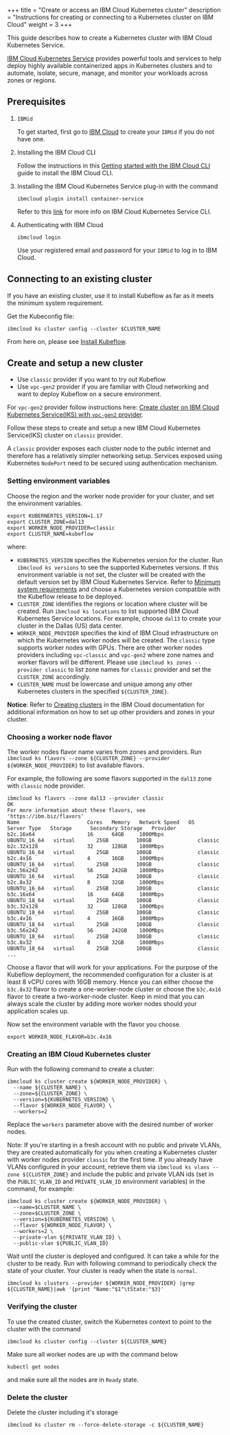+++
title = "Create or access an IBM Cloud Kubernetes cluster"
description = "Instructions for creating or connecting to a Kubernetes cluster on IBM Cloud"
weight = 3
+++

This guide describes how to create a Kubernetes cluster with IBM Cloud Kubernetes Service.

[IBM Cloud Kubernetes Service](https://www.ibm.com/cloud/container-service/) provides powerful tools and services to help deploy highly available containerized apps in Kubernetes clusters and to automate, isolate, secure, manage, and monitor your workloads across zones or regions. 

## Prerequisites

1. `IBMid`

    To get started, first go to [IBM Cloud](https://ibm.biz/Bdqgck) to create your `IBMid` if you do not have one.

2. Installing the IBM Cloud CLI

    Follow the instructions in this [Getting started with the IBM Cloud CLI](https://cloud.ibm.com/docs/cli?topic=cli-getting-started#overview) guide to install the IBM Cloud CLI.

3. Installing the IBM Cloud Kubernetes Service plug-in with the command

    ```shell
    ibmcloud plugin install container-service
    ```

    Refer to this [link](https://cloud.ibm.com/docs/cli?topic=containers-cli-plugin-kubernetes-service-cli) for more info on IBM Cloud Kubernetes Service CLI.

4. Authenticating with IBM Cloud

    ```shell
    ibmcloud login
    ```

    Use your registered email and password for your `IBMid` to log in to IBM Cloud.

## Connecting to an existing cluster

If you have an existing cluster, use it to install Kubeflow as far as it meets the minimum system requirement. 

Get the Kubeconfig file:

```shell
ibmcloud ks cluster config --cluster $CLUSTER_NAME
```

From here on, please see [Install Kubeflow](/docs/ibm/deploy/install-kubeflow-on-iks).


## Create and setup a new cluster

* Use `classic` provider if you want to try out Kubeflow
* Use `vpc-gen2` provider if you are familiar with Cloud networking and want to deploy Kubeflow on a secure environment.

For `vpc-gen2` provider follow instructions here: 
[Create cluster on IBM Cloud Kubernetes Service(IKS) with `vpc-gen2` provider](/docs/ibm/create-cluster-vpc).

Follow these steps to create and setup a new IBM Cloud Kubernetes Service(IKS) cluster on `classic` provider.

A `classic` provider exposes each cluster node to the public internet and therefore has
a relatively simpler networking setup. Services exposed using Kubernetes `NodePort` need to be secured using 
authentication mechanism.

### Setting environment variables

Choose the region and the worker node provider for your cluster, and set the environment variables.

```shell
export KUBERNERTES_VERSION=1.17
export CLUSTER_ZONE=dal13
export WORKER_NODE_PROVIDER=classic
export CLUSTER_NAME=kubeflow
```

where:

- `KUBERNETES_VERSION` specifies the Kubernetes version for the cluster. Run `ibmcloud ks versions` to see the supported
  Kubernetes versions. If this environment variable is not set, the cluster will be created with the default version set
  by IBM Cloud Kubernetes Service. Refer to
  [Minimum system requirements](https://www.kubeflow.org/docs/started/k8s/overview/#minimum-system-requirements)
  and choose a Kubernetes version compatible with the Kubeflow release to be deployed.
- `CLUSTER_ZONE` identifies the regions or location where cluster will be created. Run `ibmcloud ks locations` to
  list supported IBM Cloud Kubernetes Service locations. For example, choose `dal13` to create your cluster in the
  Dallas (US) data center.
- `WORKER_NODE_PROVIDER` specifies the kind of IBM Cloud infrastructure on which the Kubernetes worker nodes will be
  created. The `classic` type supports worker nodes with GPUs. There are other worker nodes providers including
  `vpc-classic` and `vpc-gen2` where zone names and worker flavors will be different. Please use
  `ibmcloud ks zones --provider classic` to list zone names for `classic` provider and set the `CLUSTER_ZONE`
  accordingly.
- `CLUSTER_NAME` must be lowercase and unique among any other Kubernetes
  clusters in the specified `${CLUSTER_ZONE}`.

**Notice**: Refer to [Creating clusters](https://cloud.ibm.com/docs/containers?topic=containers-clusters) in the IBM
Cloud documentation for additional information on how to set up other providers and zones in your cluster.

### Choosing a worker node flavor

The worker nodes flavor name varies from zones and providers. Run 
`ibmcloud ks flavors --zone ${CLUSTER_ZONE} --provider ${WORKER_NODE_PROVIDER}` to list available flavors.

For example, the following are some flavors supported in the `dal13` zone with `classic` node provider.

```shell
ibmcloud ks flavors --zone dal13 --provider classic
OK
For more information about these flavors, see 'https://ibm.biz/flavors'
Name                      Cores   Memory   Network Speed   OS             Server Type   Storage      Secondary Storage   Provider
b2c.16x64                 16      64GB     1000Mbps        UBUNTU_16_64   virtual       25GB         100GB               classic
b2c.32x128                32      128GB    1000Mbps        UBUNTU_16_64   virtual       25GB         100GB               classic
b2c.4x16                  4       16GB     1000Mbps        UBUNTU_16_64   virtual       25GB         100GB               classic
b2c.56x242                56      242GB    1000Mbps        UBUNTU_16_64   virtual       25GB         100GB               classic
b2c.8x32                  8       32GB     1000Mbps        UBUNTU_16_64   virtual       25GB         100GB               classic
b3c.16x64                 16      64GB     1000Mbps        UBUNTU_18_64   virtual       25GB         100GB               classic
b3c.32x128                32      128GB    1000Mbps        UBUNTU_18_64   virtual       25GB         100GB               classic
b3c.4x16                  4       16GB     1000Mbps        UBUNTU_18_64   virtual       25GB         100GB               classic
b3c.56x242                56      242GB    1000Mbps        UBUNTU_18_64   virtual       25GB         100GB               classic
b3c.8x32                  8       32GB     1000Mbps        UBUNTU_18_64   virtual       25GB         100GB               classic
...
```

Choose a flavor that will work for your applications. For the purpose of the Kubeflow deployment, the recommended
configuration for a cluster is at least 8 vCPU cores with 16GB memory. Hence you can either choose the `b3c.8x32` flavor
to create a one-worker-node cluster or choose the `b3c.4x16` flavor to create a two-worker-node cluster. Keep in mind
that you can always scale the cluster by adding more worker nodes should your application scales up.

Now set the environment variable with the flavor you choose.

```shell
export WORKER_NODE_FLAVOR=b3c.4x16
```

### Creating an IBM Cloud Kubernetes cluster

Run with the following command to create a cluster:

```shell
ibmcloud ks cluster create ${WORKER_NODE_PROVIDER} \
  --name ${CLUSTER_NAME} \
  --zone=${CLUSTER_ZONE} \
  --version=${KUBERNETES_VERSION} \
  --flavor ${WORKER_NODE_FLAVOR} \
  --workers=2
```

Replace the `workers` parameter above with the desired number of worker nodes.

Note: If you're starting in a fresh account with no public and private VLANs, they are created automatically for you
when creating a Kubernetes cluster with worker nodes provider `classic` for the first time. If you already have VLANs
configured in your account, retrieve them via `ibmcloud ks vlans --zone ${CLUSTER_ZONE}` and include the public and 
private VLAN ids (set in the `PUBLIC_VLAN_ID` and `PRIVATE_VLAN_ID` environment variables) in the command, for example:

```shell
ibmcloud ks cluster create ${WORKER_NODE_PROVIDER} \
  --name=$CLUSTER_NAME \
  --zone=$CLUSTER_ZONE \
  --version=${KUBERNETES_VERSION} \
  --flavor ${WORKER_NODE_FLAVOR} \
  --workers=2 \
  --private-vlan ${PRIVATE_VLAN_ID} \
  --public-vlan ${PUBLIC_VLAN_ID} 
```

Wait until the cluster is deployed and configured. It can take a while for the cluster to be ready. Run with following
command to periodically check the state of your cluster. Your cluster is ready when the state is `normal`.

```shell
ibmcloud ks clusters --provider ${WORKER_NODE_PROVIDER} |grep ${CLUSTER_NAME}|awk '{print "Name:"$1"\tState:"$3}'
```

### Verifying the cluster

To use the created cluster, switch the Kubernetes context to point to the cluster with the command

```shell
ibmcloud ks cluster config --cluster ${CLUSTER_NAME}
```

Make sure all worker nodes are up with the command below

```shell
kubectl get nodes
```

and make sure all the nodes are in `Ready` state.

### Delete the cluster

Delete the cluster including it's storage

```shell
ibmcloud ks cluster rm --force-delete-storage -c ${CLUSTER_NAME}
```

